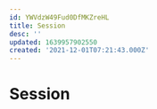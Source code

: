 ```yaml
---
id: YWVdzW49Fud0DfMKZreHL
title: Session
desc: ''
updated: 1639957902550
created: '2021-12-01T07:21:43.000Z'
---
```


# Session

